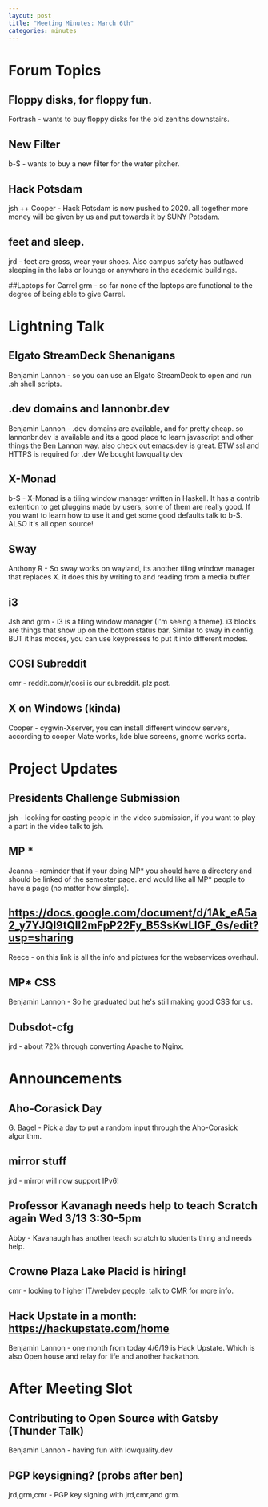 ```yaml
---
layout: post
title: "Meeting Minutes: March 6th"
categories: minutes
---
```


# Forum Topics

## Floppy disks, for floppy fun.
Fortrash - wants to buy floppy disks for the old zeniths downstairs.

## New Filter
b-$ - wants to buy a new filter for the water pitcher.

## Hack Potsdam
jsh ++ Cooper - Hack Potsdam is now pushed to 2020. all together more money will be given by us and put towards it by SUNY Potsdam.

## feet and sleep.
jrd - feet are gross, wear your shoes. Also campus safety has outlawed sleeping in the labs or lounge or anywhere in the academic buildings.  

##Laptops for Carrel
grm - so far none of the laptops are functional to the degree of being able to give Carrel.

# Lightning Talk

## Elgato StreamDeck Shenanigans
Benjamin Lannon - so you can use an Elgato StreamDeck to open and run .sh shell scripts.  

## .dev domains and lannonbr.dev
Benjamin Lannon - .dev domains are available, and for pretty cheap. so lannonbr.dev is available and its a good place to learn javascript and other things the Ben Lannon way. also check out emacs.dev is great. BTW ssl and HTTPS is required for .dev We bought lowquality.dev

## X-Monad
b-$ - X-Monad is a tiling window manager written in Haskell. It has a contrib extention to get pluggins made by users, some of them are really good. If you want to learn how to use it and get some good defaults talk to b-$. ALSO it's all open source!  

## Sway
Anthony R - So sway works on wayland, its another tiling window manager that replaces X. it does this by writing to and reading from a media buffer.

## i3
Jsh and grm - i3 is a tiling window manager (I'm seeing a theme). i3 blocks are things that show up on the bottom status bar. Similar to sway in config. BUT it has modes, you can use keypresses to put it into different modes.  

## COSI Subreddit
cmr - reddit.com/r/cosi is our subreddit. plz post.

## X on Windows (kinda)
Cooper - cygwin-Xserver, you can install different window servers, according to cooper Mate works, kde blue screens, gnome works sorta.

# Project Updates

## Presidents Challenge Submission
jsh - looking for casting people in the video submission, if you want to play a part in the video talk to jsh.

## MP *
Jeanna - reminder that if your doing MP* you should have a directory and should be linked of the semester page. and would like all MP* people to have a page (no matter how simple).

## https://docs.google.com/document/d/1Ak_eA5a2_y7YJQl9tQlI2mFpP22Fy_B5SsKwLlGF_Gs/edit?usp=sharing
Reece - on this link is all the info and pictures for the webservices overhaul.

## MP* CSS
Benjamin Lannon - So he graduated but he's still making good CSS for us.

## Dubsdot-cfg
jrd - about 72% through converting Apache to Nginx.

# Announcements

## Aho-Corasick Day
G. Bagel - Pick a day to put a random input through the Aho-Corasick algorithm.

## mirror stuff
jrd - mirror will now support IPv6!

## Professor Kavanagh needs help to teach Scratch again Wed 3/13 3:30-5pm
Abby - Kavanaugh has another teach scratch to students thing and needs help.

## Crowne Plaza Lake Placid is hiring!
cmr - looking to higher IT/webdev people. talk to CMR for more info.

## Hack Upstate in a month: https://hackupstate.com/home
Benjamin Lannon - one month from today 4/6/19 is Hack Upstate. Which is also Open house and relay for life and another hackathon. 

# After Meeting Slot

## Contributing to Open Source with Gatsby (Thunder Talk)
Benjamin Lannon - having fun with lowquality.dev

## PGP keysigning? (probs after ben)
jrd,grm,cmr - PGP key signing with jrd,cmr,and grm.
